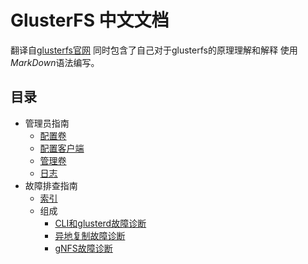 # GlusterFS 中文文档
翻译自[glusterfs官网](https://docs.gluster.org)
同时包含了自己对于glusterfs的原理理解和解释
使用*MarkDown*语法编写。

## 目录 
+ 管理员指南
  + [配置卷](./administration-guide/Chapter-settingUpVolumes.md)
  + [配置客户端](./administration-guide/Chapter-settingUpClients.md)
  + [管理卷](./administration-guide/Chapter-managingVolumes.md)
  + [日志](./administration-guide/Chapter-logging.md)  
+ 故障排查指南
  + [索引](./troubleshooting-guide/Chapter-index.md)
  + 组成
    + [CLI和glusterd故障诊断](./troubleshooting-guide/components/troubleshooting-cli-and-glusterd.md)
    + [异地复制故障诊断](./troubleshooting-guide/components/troubleshooting-geo-replication.md)
    + [gNFS故障诊断](./troubleshooting-guide/components/troubleshooting-gnfs.md)